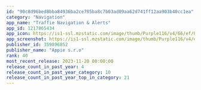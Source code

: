 ```yaml
---
id: "90c8d96bed8bba84936ba2ce785ba8c7b03ad09aa62d741ff12aa903b40cc1ea"
category: "Navigation"
app_name: "Traffie Navigation & Alerts"
app_id: 1217865434
app_icon: https://is1-ssl.mzstatic.com/image/thumb/Purple116/v4/66/ef/80/66ef80fc-c858-24e6-f46d-01cf46682f4a/AppIcon-0-0-1x_U007epad-0-0-85-220.png/1024x1024bb.png
app_screenshot: https://is1-ssl.mzstatic.com/image/thumb/Purple116/v4/ec/be/66/ecbe664b-ba3a-cb0b-434d-74ab7c58bc62/0ed40488-a9ea-4349-a1fd-75c4676a9928_iphoneProLand1.jpg/1242x2688bb.png
publisher_id: 359896852
publisher_name: "Appie s.r.o"
rank: 40
most_recent_release: 2023-11-20 00:00:00
release_count_in_past_year: 4
release_count_in_past_year_category: 10
release_count_in_past_year_top_in_category: 21
---
```

